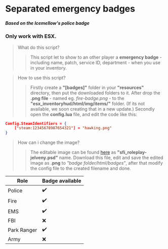 # Separated emergency badges
##### Based on the **Icemellow's** police badge
### Only work with ESX.


> What do this script?
>
>> This script let to show to an other player a **emergency badge** - including name, patch, service ID, department - when you use in your inventory.

> How to use this script?
>
>> Firstly create a **"[badges]"** folder in your **"resources"** directory, then put the downloaded folders to it. After drop the **.png file** - named eg. *fire-badge.png* - to the **"esx_inventoryhud/html/img/items/"** folder. (If its not available, we soon creating that in a new update.) Secondly open the **config.lua** file, and edit the code like this:

```json
Config.SteamIdentifiers = {
	["steam:12345678987654321"] = "hawking.png"
}
```
> How can i change the image?
>
>> The editable image can be found [here](https://github.com/summerfallinteractive/summerfallpublic/tree/main/summerfallroleplay/EDITABLE%20IMAGES) as **"sfi_roleplay-jelveny.psd"** name. Download this file, edit and save the edited image as **.png** to *"badge folder/html/badges"*, after that modify the config file to the created filename and done.

| Role        | Badge available     |
| ----------- | ------------------- |
| Police      | :heavy_check_mark:  |
| Fire        | :heavy_check_mark:  |
| EMS         | :heavy_check_mark:  |
| FBI         | :x:                 |
| Park Ranger | :heavy_check_mark:  |
| Army        | :x:                 |
